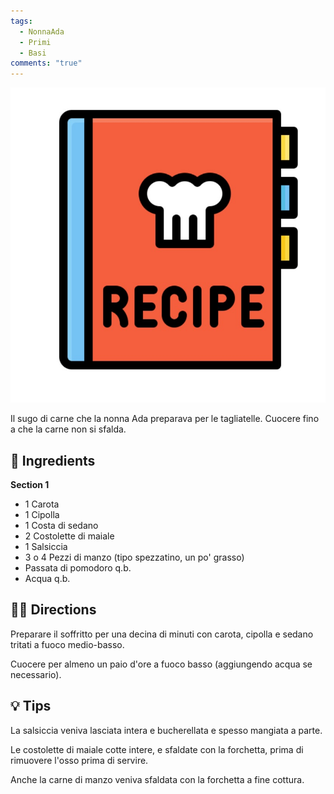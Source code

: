 ```yaml
---
tags:
  - NonnaAda
  - Primi
  - Basi
comments: "true"
---
```


![](../images/placeholder.jpeg)

Il sugo di carne che la nonna Ada preparava per le tagliatelle. Cuocere fino a che la carne non si sfalda.

## 🧾 Ingredients

**Section 1**

- 1 Carota
- 1 Cipolla
- 1 Costa di sedano
- 2 Costolette di maiale
- 1 Salsiccia
- 3 o 4 Pezzi di manzo (tipo spezzatino, un po' grasso)
- Passata di pomodoro q.b.
- Acqua q.b.

## 👩‍🍳 Directions

Preparare il soffritto per una decina di minuti con carota, cipolla e sedano tritati a fuoco medio-basso.

Cuocere per almeno un paio d'ore a fuoco basso (aggiungendo acqua se necessario).

## 💡 Tips

La salsiccia veniva lasciata intera e bucherellata e spesso mangiata a parte.

Le costolette di maiale cotte intere, e sfaldate con la forchetta, prima di rimuovere l'osso prima di servire.

Anche la carne di manzo veniva sfaldata con la forchetta a fine cottura.
